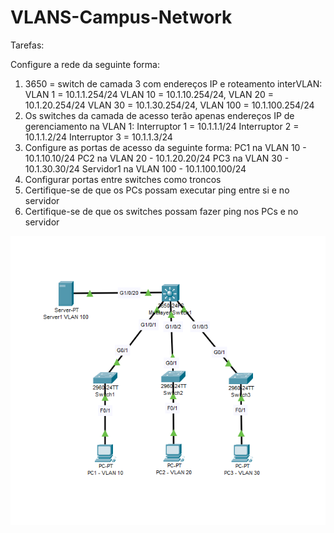 # VLANS-Campus-Network

Tarefas:

Configure a rede da seguinte forma:
1) 3650 = switch de camada 3 com endereços IP e roteamento interVLAN:
VLAN 1 = 10.1.1.254/24
VLAN 10 = 10.1.10.254/24,
VLAN 20 = 10.1.20.254/24
VLAN 30 = 10.1.30.254/24,
VLAN 100 = 10.1.100.254/24
2) Os switches da camada de acesso terão apenas endereços IP de gerenciamento na VLAN 1:
Interruptor 1 = 10.1.1.1/24
Interruptor 2 = 10.1.1.2/24
Interruptor 3 = 10.1.1.3/24
3) Configure as portas de acesso da seguinte forma:
PC1 na VLAN 10 - 10.1.10.10/24
PC2 na VLAN 20 - 10.1.20.20/24
PC3 na VLAN 30 - 10.1.30.30/24
Servidor1 na VLAN 100 - 10.1.100.100/24
4) Configurar portas entre switches como troncos
5) Certifique-se de que os PCs possam executar ping entre si e no servidor
6) Certifique-se de que os switches possam fazer ping nos PCs e no servidor

<img src="https://raw.githubusercontent.com/MattheusMartins/VLANS-Campus-Network/main/1.PNG">
